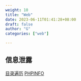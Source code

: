 ```yaml
---
weight: 10
title: "Web"
date: 2023-06-11T01:41:28+08:00
draft: false
author: "G"
categories: ["web"]

---
```




## 信息泄露

[目录遍历](https://1.writeups.cn/posts/ctfhub/404/)  [PHPINFO](https://1.writeups.cn/posts/ctfhub/405/)

